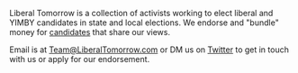 Liberal Tomorrow is a collection of activists working to elect liberal and YIMBY candidates in state and local elections. We endorse and "bundle" money for [candidates](/candidates) that share our views.

Email is at Team@LiberalTomorrow.com or DM us on [Twitter](https://twitter.com/LiberalTomorrow) to get in touch with us or apply for our endorsement.
